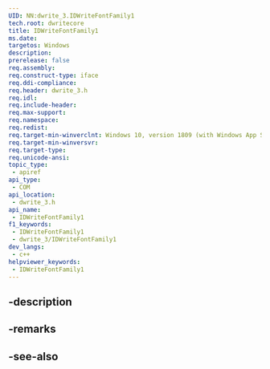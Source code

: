 ```yaml
---
UID: NN:dwrite_3.IDWriteFontFamily1
tech.root: dwritecore
title: IDWriteFontFamily1
ms.date: 
targetos: Windows
description: 
prerelease: false
req.assembly: 
req.construct-type: iface
req.ddi-compliance: 
req.header: dwrite_3.h
req.idl: 
req.include-header: 
req.max-support: 
req.namespace: 
req.redist: 
req.target-min-winverclnt: Windows 10, version 1809 (with Windows App SDK 0.5 or later)
req.target-min-winversvr: 
req.target-type: 
req.unicode-ansi: 
topic_type:
 - apiref
api_type:
 - COM
api_location:
 - dwrite_3.h
api_name:
 - IDWriteFontFamily1
f1_keywords:
 - IDWriteFontFamily1
 - dwrite_3/IDWriteFontFamily1
dev_langs:
 - c++
helpviewer_keywords:
 - IDWriteFontFamily1
---
```


## -description

## -remarks

## -see-also

